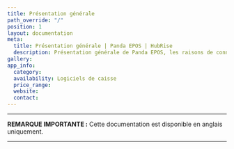 ```yaml
---
title: Présentation générale
path_override: "/"
position: 1
layout: documentation
meta:
  title: Présentation générale | Panda EPOS | HubRise
  description: Présentation générale de Panda EPOS, les raisons de connecter Panda EPOS à HubRise et les fonctionnalités de l'intégration avec HubRise.
gallery:
app_info:
  category:
  availability: Logiciels de caisse
  price_range:
  website:
  contact:
---
```


---

**REMARQUE IMPORTANTE :** Cette documentation est disponible <Link to="/apps/panda-epos" addLocalePrefix={false}>en anglais uniquement</Link>.

---
